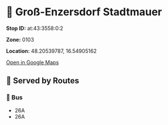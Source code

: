 # 🚉 Groß-Enzersdorf Stadtmauer


**Stop ID:** at:43:3558:0:2

**Zone:** 0103

**Location:** 48.20539787, 16.54905162

[Open in Google Maps](https://www.google.com/maps?q=48.20539787,16.54905162)

## 🚆 Served by Routes

### 🚌 Bus
- 26A
- 26A